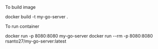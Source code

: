 To build image

docker build -t my-go-server .

To run container

docker run -p 8080:8080 my-go-server
docker run --rm -p 8080:8080 rsanto27/my-go-server:latest